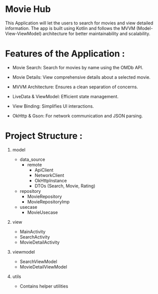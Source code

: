 # Movie Hub

This Application will let the users to search for movies and view detailed information. The app is built using Kotlin and follows the MVVM (Model-View-ViewModel) architecture for better maintainability and scalability.

# Features of the Application :

* Movie Search: Search for movies by name using the OMDb API.

* Movie Details: View comprehensive details about a selected movie.

* MVVM Architecture: Ensures a clean separation of concerns.

* LiveData & ViewModel: Efficient state management.

* View Binding: Simplifies UI interactions.

* OkHttp & Gson: For network communication and JSON parsing.
  

  
 # Project Structure :

1. model
   - data_source
     - remote
       - ApiClient
       - NetworkClient
       - OkHttpInstance
       - DTOs (Search, Movie, Rating)
   - repository
     - MovieRepository
     - MovieRepositoryImp
   - usecase
     - MovieUsecase

2. view
   - MainActivity
   - SearchActivity
   - MovieDetailActivity

3. viewmodel
   - SearchViewModel
   - MovieDetailViewModel

4. utils
   - Contains helper utilities 
